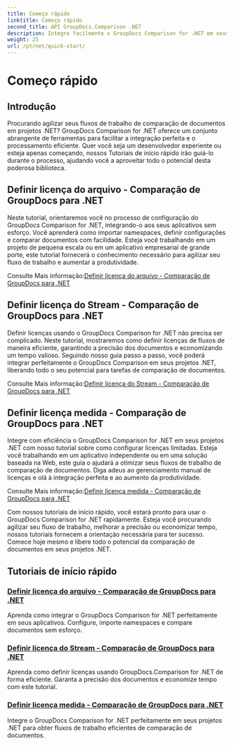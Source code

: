 ```yaml
---
title: Começo rápido
linktitle: Começo rápido
second_title: API GroupDocs.Comparison .NET
description: Integre facilmente o GroupDocs Comparison for .NET em seus projetos. Aprenda métodos eficientes de configuração de licença para fluxos de trabalho precisos de comparação de documentos.
weight: 25
url: /pt/net/quick-start/
---
```


# Começo rápido


## Introdução

Procurando agilizar seus fluxos de trabalho de comparação de documentos em projetos .NET? GroupDocs Comparison for .NET oferece um conjunto abrangente de ferramentas para facilitar a integração perfeita e o processamento eficiente. Quer você seja um desenvolvedor experiente ou esteja apenas começando, nossos Tutoriais de início rápido irão guiá-lo durante o processo, ajudando você a aproveitar todo o potencial desta poderosa biblioteca.

## Definir licença do arquivo - Comparação de GroupDocs para .NET

Neste tutorial, orientaremos você no processo de configuração do GroupDocs Comparison for .NET, integrando-o aos seus aplicativos sem esforço. Você aprenderá como importar namespaces, definir configurações e comparar documentos com facilidade. Esteja você trabalhando em um projeto de pequena escala ou em um aplicativo empresarial de grande porte, este tutorial fornecerá o conhecimento necessário para agilizar seu fluxo de trabalho e aumentar a produtividade.

 Consulte Mais informação:[Definir licença do arquivo - Comparação de GroupDocs para .NET](./set-license-from-file/)

## Definir licença do Stream - Comparação de GroupDocs para .NET

Definir licenças usando o GroupDocs Comparison for .NET não precisa ser complicado. Neste tutorial, mostraremos como definir licenças de fluxos de maneira eficiente, garantindo a precisão dos documentos e economizando um tempo valioso. Seguindo nosso guia passo a passo, você poderá integrar perfeitamente o GroupDocs Comparison em seus projetos .NET, liberando todo o seu potencial para tarefas de comparação de documentos.

 Consulte Mais informação:[Definir licença do Stream - Comparação de GroupDocs para .NET](./set-license-from-stream/)

## Definir licença medida - Comparação de GroupDocs para .NET

Integre com eficiência o GroupDocs Comparison for .NET em seus projetos .NET com nosso tutorial sobre como configurar licenças limitadas. Esteja você trabalhando em um aplicativo independente ou em uma solução baseada na Web, este guia o ajudará a otimizar seus fluxos de trabalho de comparação de documentos. Diga adeus ao gerenciamento manual de licenças e olá à integração perfeita e ao aumento da produtividade.

 Consulte Mais informação:[Definir licença medida - Comparação de GroupDocs para .NET](./set-metered-license/)

Com nossos tutoriais de início rápido, você estará pronto para usar o GroupDocs Comparison for .NET rapidamente. Esteja você procurando agilizar seu fluxo de trabalho, melhorar a precisão ou economizar tempo, nossos tutoriais fornecem a orientação necessária para ter sucesso. Comece hoje mesmo e libere todo o potencial da comparação de documentos em seus projetos .NET.
## Tutoriais de início rápido
### [Definir licença do arquivo - Comparação de GroupDocs para .NET](./set-license-from-file/)
Aprenda como integrar o GroupDocs Comparison for .NET perfeitamente em seus aplicativos. Configure, importe namespaces e compare documentos sem esforço.
### [Definir licença do Stream - Comparação de GroupDocs para .NET](./set-license-from-stream/)
Aprenda como definir licenças usando GroupDocs.Comparison for .NET de forma eficiente. Garanta a precisão dos documentos e economize tempo com este tutorial.
### [Definir licença medida - Comparação de GroupDocs para .NET](./set-metered-license/)
Integre o GroupDocs Comparison for .NET perfeitamente em seus projetos .NET para obter fluxos de trabalho eficientes de comparação de documentos.